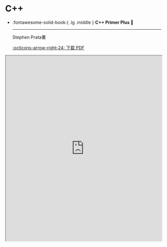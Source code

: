 # C++

<div class="grid cards" markdown>

-   :fontawesome-solid-book:{ .lg .middle } __C++ Primer Plus 🎯__

    ---
    Stephen Prata著

    [:octicons-arrow-right-24: <a href="http://www.cuishuaiwen.com:7500/CODING/C-C++/C++/C++.Primer.Plus.6th.Edition.Oct.2011.pdf" target="_blank"> 下载 PDF </a>](#)

</div>

<iframe src="http://www.cuishuaiwen.com:7500/CODING/C-C++/C++/C++.Primer.Plus.6th.Edition.Oct.2011.pdf" width="100%" height="600px"></iframe>

